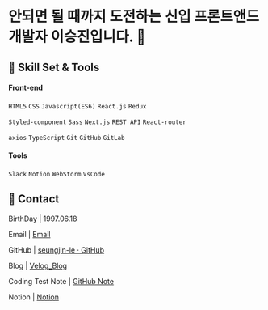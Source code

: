 # 안되면 될 때까지 도전하는 신입 프론트앤드 개발자 이승진입니다. 👋

## :wrench: Skill Set & Tools

#### Front-end

`HTML5` `CSS`  `Javascript(ES6)`  `React.js`  `Redux`

`Styled-component`  `Sass`  `Next.js` `REST API` `React-router`

`axios` `TypeScript` `Git` `GitHub` `GitLab`

#### Tools

`Slack` `Notion`  `WebStorm`  `VsCode`

## :man: Contact

BirthDay  | 1997.06.18

Email |  [Email](mailto:dltmdwls154@gmail.com)

GitHub  | [seungjin-le · GitHub](https://github.com/seungjin-le)

Blog  | [Velog_Blog](https://velog.io/@dltmdwls15)

Coding Test Note | [GitHub Note](https://github.com/seungjin-le/JsCodingTest)

Notion | [Notion](https://nasal-liver-b6b.notion.site/09696828711d488a99c30476205d0794)
